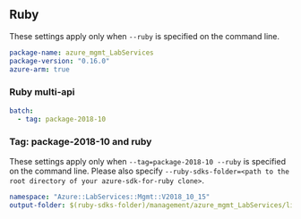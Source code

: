 ## Ruby

These settings apply only when `--ruby` is specified on the command line.

``` yaml
package-name: azure_mgmt_LabServices
package-version: "0.16.0"
azure-arm: true
```

### Ruby multi-api

``` yaml $(ruby) && $(multiapi)
batch:
  - tag: package-2018-10
```

### Tag: package-2018-10 and ruby

These settings apply only when `--tag=package-2018-10 --ruby` is specified on the command line.
Please also specify `--ruby-sdks-folder=<path to the root directory of your azure-sdk-for-ruby clone>`.

``` yaml $(tag) == 'package-2018-10' && $(ruby)
namespace: "Azure::LabServices::Mgmt::V2018_10_15"
output-folder: $(ruby-sdks-folder)/management/azure_mgmt_LabServices/lib
```
